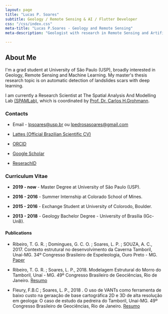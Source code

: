 ```yaml
---
layout: page
title: "Lucas P. Soares"
subtitle: Geology / Remote Sensing & AI / Flutter Developer
css: "/css/index.css"
meta-title: "Lucas P.Soares - Geology and Remote Sensing"
meta-description: "Geologist with research in Remote Sensing and Artificial Inteligence."

---
```

## About Me ##
I'm a grad student at University of São Paulo (USP), broadly interested in Geology, Remote Sensing and Machine Learning. My master's thesis research topic is on automatic detection of landslides scars with deep learning.

I am currently a Research Scientist at The Spatial Analysis And Modelling Lab [(SPAMLab)](https://spamlab.github.io/), which is coordinated by [ Prof. Dr. Carlos H.Grohmann](https://carlosgrohmann.com/).

### Contacts ###


- Email -  <lpsoares@usp.br> ou <lpedrosasoares@gmail.com>

- [Lattes (Official Brazilian Scientific CV)](http://buscatextual.cnpq.br/buscatextual/visualizacv.do?id=K8568837U3&idiomaExibicao=2)

- [ORCID](https://orcid.org/0000-0002-6980-597X)

- [Google Scholar](https://scholar.google.com.br/citations?user=grqWRP4AAAAJ&hl=en&authuser=2)

- [ReserachID](https://publons.com/researcher/3069730/lucas-soares/)


### Curriculum Vitae ###


- **2019 - now** - Master Degree at University of São Paulo (USP).

- **2016 - 2016** - Summer Internship at Colorado School of Mines.

- **2015 - 2016** - Exchange Student at University of Colorodo, Boulder.

- **2013 - 2018** -  Geology Bachelor Degree - University of Brasília (IGc-UnB).


#### Publications ####


- Ribeiro, T. G. R. ; Domingues, G. C. O. ; Soares, L. P. ; SOUZA, A. C., 2017. Contexto estrutural no desenvolvimento da Caverna Tamboril, Unaí-MG. 34º Congresso Brasileiro de Espeleologia, Ouro Preto - MG. [Paper](http://www.cavernas.org.br/anais34cbe/34cbe_297-300.pdf)

- Ribeiro, T. G. R. ; Soares, L. P., 2018. Modelagem Estrutural do Morro do Tamboril, Unaí - MG. 49º Congresso Brasileiro de Geociências, Rio de Janeiro. [Resumo](http://cbg2018anais.siteoficial.ws/resumos/8928.pdf)

- Fleury, F.B.C ; Soares, L. P., 2018 . O uso de VANTs como ferramenta de baixo custo na geraação de base cartográfica 2D e 3D de alta resolução em geologa: O caso de estudo da pedreira do Tamboril, Unaí-MG. 49º Congresso Brasileiro de Geociências, Rio de Janeiro. [Resumo](http://cbg2018anais.siteoficial.ws/resumos/8887.pdf)







